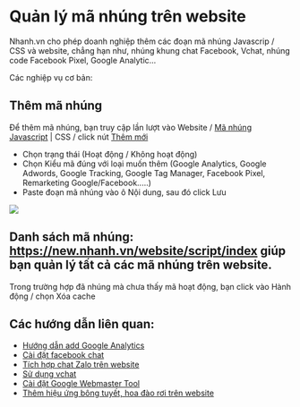 # Quản lý mã nhúng trên website
Nhanh.vn cho phép doanh nghiệp thêm các đoạn mã nhúng Javascrip / CSS và website, chẳng hạn như, nhúng khung chat Facebook, Vchat, nhúng code Facebook Pixel, Google Analytic...

Các nghiệp vụ cơ bản:

## Thêm mã nhúng

Để thêm mã nhúng, bạn truy cập lần lượt vào Website / [Mã nhúng Javascript](https://new.nhanh.vn/website/script/index) | CSS / click nút [Thêm mới](https://new.nhanh.vn/website/script/index?tab=add)

- Chọn trạng thái (Hoạt động / Không hoạt động)
- Chọn Kiểu mã đúng với loại muốn thêm (Google Analytics, Google Adwords, Google Tracking, Google Tag Manager, Facebook Pixel, Remarketing Google/Facebook.....)
- Paste đoạn mã nhúng vào ô Nội dung, sau đó click Lưu

![](https://raw.githubusercontent.com/nhanhapi/manual/master/docs/website/img/thong-tin-ma-nhung.png)

## Danh sách mã nhúng: https://new.nhanh.vn/website/script/index giúp bạn quản lý tất cả các mã nhúng trên website.

Trong trường hợp đã nhúng mà chưa thấy mã hoạt động, bạn click vào Hành động / chọn Xóa cache

## Các hướng dẫn liên quan:

- [Hướng dẫn add Google Analytics](https://manual.nhanh.vn/website/quan-ly-ma-nhung/cat-dat-google-analytics-cho-website)
- [Cài đặt facebook chat](https://manual.nhanh.vn/website/quan-ly-ma-nhung/tich-hop-facebook-chat-tren-website)
- [Tích hợp chat Zalo trên website](https://manual.nhanh.vn/website/quan-ly-ma-nhung/tich-hop-chat-zalo-vao-website)
- [Sử dụng vchat](https://manual.nhanh.vn/website/quan-ly-ma-nhung/cach-su-dung-vchat)
- [Cài đặt Google Webmaster Tool ](https://manual.nhanh.vn/website/quan-ly-ma-nhung/cai-dat-google-webmaster-tool)
- [Thêm hiệu ứng bông tuyết, hoa đào rơi trên website](https://manual.nhanh.vn/website/quan-ly-ma-nhung/them-hieu-ung-bong-tuyet-hoa-dao-roi-tren-website)
